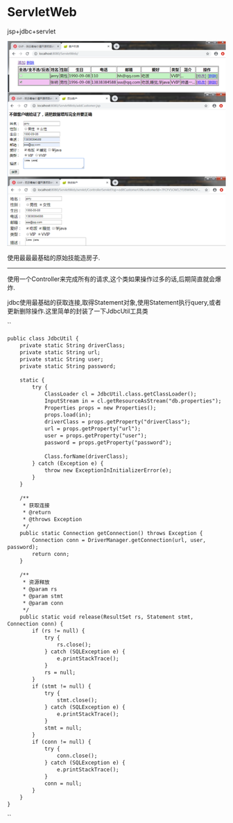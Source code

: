 # ServletWeb
jsp+jdbc+servlet

![CRUD](https://github.com/20160805xcy/staticSource/blob/master/ServletWeb/image/CRUD.png?raw=true)

使用最最最基础的原始技能造房子.

---

使用一个Controller来完成所有的请求,这个类如果操作过多的话,后期简直就会爆炸.

jdbc使用最基础的获取连接,取得Statement对象,使用Statement执行query,或者更新删除操作.这里简单的封装了一下JdbcUtil工具类


``

    public class JdbcUtil {
        private static String driverClass;
        private static String url;
        private static String user;
        private static String password;
    
        static {
            try {
                ClassLoader cl = JdbcUtil.class.getClassLoader();
                InputStream in = cl.getResourceAsStream("db.properties");
                Properties props = new Properties();
                props.load(in);
                driverClass = props.getProperty("driverClass");
                url = props.getProperty("url");
                user = props.getProperty("user");
                password = props.getProperty("password");
    
                Class.forName(driverClass);
            } catch (Exception e) {
                throw new ExceptionInInitializerError(e);
            }
        }
    
        /**
         * 获取连接
         * @return
         * @throws Exception
         */
        public static Connection getConnection() throws Exception {
            Connection conn = DriverManager.getConnection(url, user, password);
            return conn;
        }
    
        /**
         * 资源释放
         * @param rs
         * @param stmt
         * @param conn
         */
        public static void release(ResultSet rs, Statement stmt, Connection conn) {
            if (rs != null) {
                try {
                    rs.close();
                } catch (SQLException e) {
                    e.printStackTrace();
                }
                rs = null;
            }
            if (stmt != null) {
                try {
                    stmt.close();
                } catch (SQLException e) {
                    e.printStackTrace();
                }
                stmt = null;
            }
            if (conn != null) {
                try {
                    conn.close();
                } catch (SQLException e) {
                    e.printStackTrace();
                }
                conn = null;
            }
        }
    }

``


